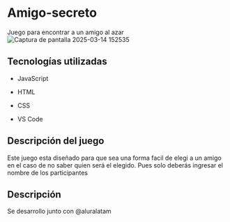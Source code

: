 # Amigo-secreto
Juego para encontrar a un amigo al azar\
![Captura de pantalla 2025-03-14 152535](https://github.com/user-attachments/assets/d856459e-fc36-4e55-b8bb-3aac0631608f)

## Tecnologías utilizadas
* JavaScript

* HTML

* CSS

* VS Code
## Descripción del juego
Este juego esta diseñado para que sea una forma facil de elegi a un amigo en el caso de no saber quien será el elegido. Pues solo deberás ingresar el nombre de los participantes
## Descripción
Se desarrollo junto con @aluralatam
